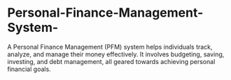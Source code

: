 # Personal-Finance-Management-System-
A Personal Finance Management (PFM) system helps individuals track, analyze, and manage their money effectively. It involves budgeting, saving, investing, and debt management, all geared towards achieving personal financial goals.
